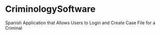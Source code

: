 # CriminologySoftware
Spanish Application that Allows Users to Login and Create Case File for a Criminal
